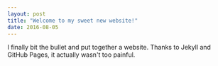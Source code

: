 ```yaml
---
layout: post
title: "Welcome to my sweet new website!"
date: 2016-08-05
---
```

I finally bit the bullet and put together a website. Thanks to Jekyll and GitHub Pages, it actually wasn't too painful.

